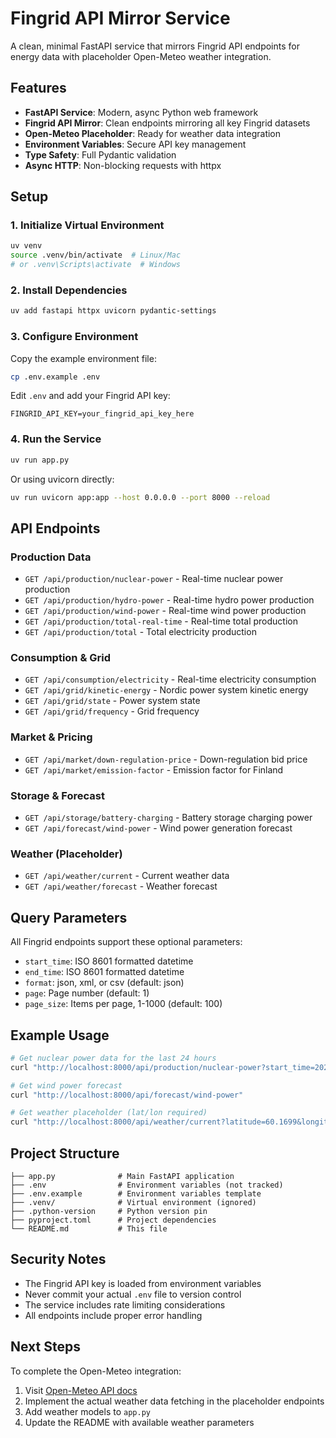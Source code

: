 # Fingrid API Mirror Service

A clean, minimal FastAPI service that mirrors Fingrid API endpoints for energy data with placeholder Open-Meteo weather integration.

## Features

- **FastAPI Service**: Modern, async Python web framework
- **Fingrid API Mirror**: Clean endpoints mirroring all key Fingrid datasets
- **Open-Meteo Placeholder**: Ready for weather data integration
- **Environment Variables**: Secure API key management
- **Type Safety**: Full Pydantic validation
- **Async HTTP**: Non-blocking requests with httpx

## Setup

### 1. Initialize Virtual Environment

```bash
uv venv
source .venv/bin/activate  # Linux/Mac
# or .venv\Scripts\activate  # Windows
```

### 2. Install Dependencies

```bash
uv add fastapi httpx uvicorn pydantic-settings
```

### 3. Configure Environment

Copy the example environment file:

```bash
cp .env.example .env
```

Edit `.env` and add your Fingrid API key:

```
FINGRID_API_KEY=your_fingrid_api_key_here
```

### 4. Run the Service

```bash
uv run app.py
```

Or using uvicorn directly:

```bash
uv run uvicorn app:app --host 0.0.0.0 --port 8000 --reload
```

## API Endpoints

### Production Data
- `GET /api/production/nuclear-power` - Real-time nuclear power production
- `GET /api/production/hydro-power` - Real-time hydro power production
- `GET /api/production/wind-power` - Real-time wind power production
- `GET /api/production/total-real-time` - Real-time total production
- `GET /api/production/total` - Total electricity production

### Consumption & Grid
- `GET /api/consumption/electricity` - Real-time electricity consumption
- `GET /api/grid/kinetic-energy` - Nordic power system kinetic energy
- `GET /api/grid/state` - Power system state
- `GET /api/grid/frequency` - Grid frequency

### Market & Pricing
- `GET /api/market/down-regulation-price` - Down-regulation bid price
- `GET /api/market/emission-factor` - Emission factor for Finland

### Storage & Forecast
- `GET /api/storage/battery-charging` - Battery storage charging power
- `GET /api/forecast/wind-power` - Wind power generation forecast

### Weather (Placeholder)
- `GET /api/weather/current` - Current weather data
- `GET /api/weather/forecast` - Weather forecast

## Query Parameters

All Fingrid endpoints support these optional parameters:
- `start_time`: ISO 8601 formatted datetime
- `end_time`: ISO 8601 formatted datetime
- `format`: json, xml, or csv (default: json)
- `page`: Page number (default: 1)
- `page_size`: Items per page, 1-1000 (default: 100)

## Example Usage

```bash
# Get nuclear power data for the last 24 hours
curl "http://localhost:8000/api/production/nuclear-power?start_time=2025-09-26T00:00:00Z&end_time=2025-09-27T00:00:00Z"

# Get wind power forecast
curl "http://localhost:8000/api/forecast/wind-power"

# Get weather placeholder (lat/lon required)
curl "http://localhost:8000/api/weather/current?latitude=60.1699&longitude=24.9384"
```

## Project Structure

```
├── app.py              # Main FastAPI application
├── .env                # Environment variables (not tracked)
├── .env.example        # Environment variables template
├── .venv/              # Virtual environment (ignored)
├── .python-version     # Python version pin
├── pyproject.toml      # Project dependencies
└── README.md           # This file
```

## Security Notes

- The Fingrid API key is loaded from environment variables
- Never commit your actual `.env` file to version control
- The service includes rate limiting considerations
- All endpoints include proper error handling

## Next Steps

To complete the Open-Meteo integration:
1. Visit [Open-Meteo API docs](https://open-meteo.com/)
2. Implement the actual weather data fetching in the placeholder endpoints
3. Add weather models to `app.py`
4. Update the README with available weather parameters
